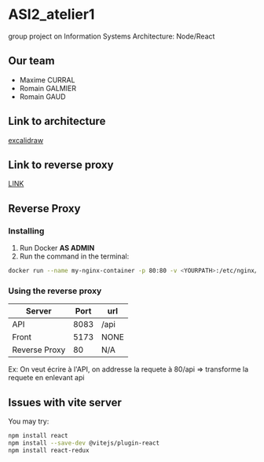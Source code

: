 # ASI2_atelier1
group project on Information Systems Architecture: Node/React

## Our team
- Maxime CURRAL
- Romain GALMIER
- Romain GAUD

## Link to architecture
[excalidraw](https://excalidraw.com/#room=274d475053e323c93b8d,owSvJtYYFefMiG_yu0wSpw)

## Link to reverse proxy 

[LINK](https://prod.e-campus.cpe.fr/mod/page/view.php?id=33598)

## Reverse Proxy

### Installing

1. Run Docker **AS ADMIN**
2. Run the command in the terminal:
```bash
docker run --name my-nginx-container -p 80:80 -v <YOURPATH>:/etc/nginx/nginx.conf:ro -d nginx
```

### Using the reverse proxy

|Server|Port|url|
|------------------|---|-|
|API|8083|/api|
|Front|5173|NONE|
|Reverse Proxy|80|N/A|

Ex: On veut écrire à l'API, on addresse la requete à 80/api => transforme la requete en enlevant api

## Issues with vite server

You may try:

```bash
npm install react
npm install --save-dev @vitejs/plugin-react
npm install react-redux
```



